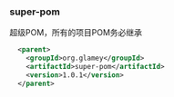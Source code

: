 ### super-pom
超级POM，所有的项目POM务必继承
```xml
  <parent>
    <groupId>org.glamey</groupId>
    <artifactId>super-pom</artifactId>
    <version>1.0.1</version>
  </parent>
```
